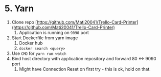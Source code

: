 # 5. Yarn

1. Clone repo [https://github.com/Mati20041/Trello-Card-Printer](https://github.com/Mati20041/Trello-Card-Printer)
   1. Application is running on `9090` port 
2. Start Dockerfile from yarn image
   1. Docker hub
   2. `docker search <query>`
3. Use `CMD` for `yarn run watch`
4. Bind host directory with application repository and forward 80 <-> 9090 port
   1. Might have Connection Reset on first try - this is ok, hold on that.
